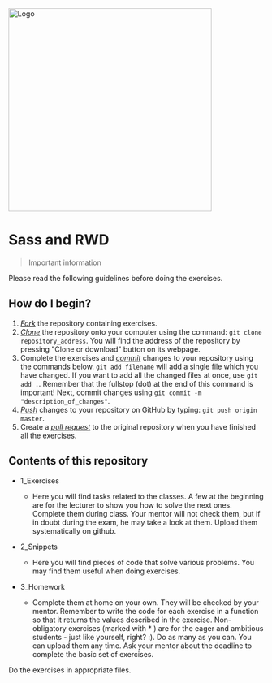<img alt="Logo" src="https://mentor.coderslab.pl/wp-content/uploads/2018/12/CL_IT_logo_ENG_1040x261_black_YELLOW-1.png" width="400">


# Sass and RWD
> Important information

Please read the following guidelines before doing the exercises.

## How do I begin?

1. [*Fork*][forking] the repository containing exercises.
2. [*Clone*][ref-clone] the repository onto your computer using the command: `git clone repository_address`.
You will find the address of the repository by pressing "Clone or download" button on its webpage.
3. Complete the exercises and [*commit*][ref-commit] changes to your repository using the commands below.
`git add filename` will add a single file which you have changed.
If you want to add all the changed files at once, use `git add .`.
Remember that the fullstop (dot) at the end of this command is important!
Next, commit changes using `git commit -m "description_of_changes"`.
4. [*Push*][ref-push] changes to your repository on GitHub by typing: `git push origin master`.
5. Create a [*pull request*][pull-request] to the original repository when you have finished all the exercises.


## Contents of this repository

* 1_Exercises
    * Here you will find tasks related to the classes. A few at the beginning are for the lecturer to show you how to solve the next ones. Complete them during class. Your mentor will not check them, but if in doubt during the exam, he may take a look at them. Upload them systematically on github.

* 2_Snippets
    * Here you will find pieces of code that solve various problems. You may find them useful when doing exercises.

* 3_Homework
    * Complete them at home on your own. They will be checked by your mentor. Remember to write the code for each exercise in a function so that it returns the values described in the exercise. Non-obligatory exercises (marked with * ) are for the eager and ambitious students - just like yourself, right? :). Do as many as you can. You can upload them any time. Ask your mentor about the deadline to complete the basic set of exercises.

Do the exercises in appropriate files.


<!-- Links -->
[forking]: https://guides.github.com/activities/forking/
[ref-clone]: http://gitref.org/creating/#clone
[ref-commit]: http://gitref.org/basic/#commit
[ref-push]: http://gitref.org/remotes/#push
[pull-request]: https://help.github.com/articles/creating-a-pull-request
